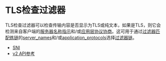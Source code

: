 # TLS检查过滤器

TLS检查过滤器可以检查传输内容是否显示为TLS或纯文本，如果是TLS，则它会检测来自客户端的[服务器名称指示](//TODO)和/或[应用层协议协商](//TODO)。这可用于通过[过滤器匹配练链](//TODO)的[server_names](//TODO)和/或[application_protocols](//TODO)选择[过滤器链](//TODO)。

* [SNI](//TODO)
* [v2 API参考](//TODO)
